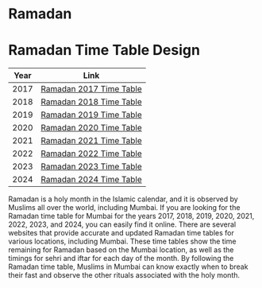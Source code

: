 # Ramadan
<h1>Ramadan Time Table Design</h1>
<table>
  <thead>
    <tr>
      <th>Year</th>
      <th>Link</th>
    </tr>
  </thead>
  <tbody>
    <tr>
      <td>2017</td>
      <td><a href="https://sammulla47.github.io/Ramadan/Ramadan-2017/">Ramadan 2017 Time Table</a></td>
    </tr>
    <tr>
      <td>2018</td>
      <td><a href="https://sammulla47.github.io/Ramadan/Ramadan-2018/">Ramadan 2018 Time Table</a></td>
    </tr>
    <tr>
      <td>2019</td>
      <td><a href="https://sammulla47.github.io/Ramadan/Ramadan-2019/">Ramadan 2019 Time Table</a></td>
    </tr>
      <tr>
      <td>2020</td>
      <td><a href="https://sammulla47.github.io/Ramadan/Ramadan-2020/">Ramadan 2020 Time Table</a></td>
    </tr>
    <tr>
      <td>2021</td>
      <td><a href="https://sammulla47.github.io/Ramadan/Ramadan-2021/">Ramadan 2021 Time Table</a></td>
    </tr>
    <tr>
      <td>2022</td>
      <td><a href="https://sammulla47.github.io/Ramadan/Ramadan-2022/">Ramadan 2022 Time Table</a></td>
    </tr>
     <tr>
      <td>2023</td>
      <td><a href="https://sammulla47.github.io/Ramadan/Ramadan-2023/">Ramadan 2023 Time Table</a></td>
    </tr>
    <tr>
      <td>2024</td>
      <td><a href="https://sammulla47.github.io/Ramadan/Ramadan-2024/">Ramadan 2024 Time Table</a></td>
    </tr>
  </tbody>
</table>
<p>Ramadan is a holy month in the Islamic calendar, and it is observed by Muslims all over the world, including Mumbai. If you are looking for the Ramadan time table for Mumbai for the years 2017, 2018, 2019, 2020, 2021, 2022, 2023, and 2024, you can easily find it online. There are several websites that provide accurate and updated Ramadan time tables for various locations, including Mumbai. These time tables show the time remaining for Ramadan based on the Mumbai location, as well as the timings for sehri and iftar for each day of the month. By following the Ramadan time table, Muslims in Mumbai can know exactly when to break their fast and observe the other rituals associated with the holy month.</p>
